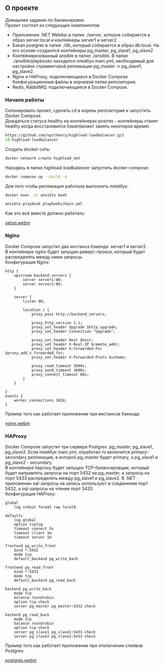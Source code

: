 ## О проекте
Домашнее задание по балансировке.  
Проект состоит из следующих компонентов:  
* Приложение .NET WebApi в папке ./server, которое собирается в образ server:local и контейнеры server1 и server2  
* Бэкап postgres в папке ./db, который собирается в образ db:local. На его основе создаются контейнеры pg_master, pg_slave1, pg_slave2  
* Контейниризованный ansible в папке ./ansible. В папке ./ansible/playbooks находится плейбук main.yml, необходимый для настройки стриминговой репликации pg_master -> pg_slave1, pg_slave2.
* Nginx и HAProxy, подключающиеся в Docker Compose. Конфигурационные файлы в корневой папке репозитория.
* Redis, RabbitMQ, подключающиеся в Docker Compose.  
### Начало работы
Склонировать проект, сделать cd в корень репозитория и запустить Docker Compose.  
Дождаться статуса healthy на контейнерах postres - контейнеры станет healthy когда восстановится бэкап(может занять некоторое время).  
```bash
https://github.com/npctheory/highload-loadbalancer.git
cd highload-loadbalancer
```
Создать docker-сеть:  
```bash
docker network create highload_net
```
Находясь в папке highload-loadbalancer запустить docker-compose:  
```bash
docker compose up --build -d
```
Для того чтобы репликация работала выполнить плейбук:  
```bash
docker exec -it ansible bash
```
```bash
ansible-playbook playbooks/main.yml
```
Как это всё вместе должно работать:  

[setup.webm](https://github.com/user-attachments/assets/77300490-5382-4f02-aa14-2d342c9c911b)

### Nginx  
Docker Compose запустит два инстанса бэкенда: server1 и server2.  
В контейнере nginx будет запущен реверс-прокси, который будет распределять между ними запросы.  
Конфигурация Nginx:  
```
http {
    upstream backend_servers {
        server server1:80;
        server server2:80;
    }

    server {
        listen 80;

        location / {
            proxy_pass http://backend_servers;

            proxy_http_version 1.1;
            proxy_set_header Upgrade $http_upgrade;
            proxy_set_header Connection "Upgrade";

            proxy_set_header Host $host;
            proxy_set_header X-Real-IP $remote_addr;
            proxy_set_header X-Forwarded-For $proxy_add_x_forwarded_for;
            proxy_set_header X-Forwarded-Proto $scheme;

            proxy_read_timeout 3600s;
            proxy_send_timeout 3600s;
            proxy_connect_timeout 60s;
        }
    }

}
events {
    worker_connections 1024;
}
```

Пример того как работает приложение при инстансов бэкенда:  

[nginx.webm](https://github.com/user-attachments/assets/bf1b3746-1e33-4ece-94f9-0db4ff3fc42f)


### HAProxy
Docker Compose запустит три сервера Postgres: pg_master, pg_slave1, pg_slave2. Если плейбук main.yml, отработал то включится primary-secondary репликация, в которой pg_master будет primary, а pg_slave1 и pg_slave2 - secondary.    
В контейнере haproxy будет запущен TCP-балансировщик, который будет направлять запросы на порт 5432 на pg_master, а запросы на порт 5433 распределять между pg_slave1 и pg_slave2. В .NET приложении sql-запросы на запись используют в соединении порт 5432, а sql-запросы на чтение порт 5433.    
Конфигурация HAProxy:  
```
global
    log stdout format raw local0

defaults
    log global
    option tcplog
    timeout connect 5s
    timeout client 1m
    timeout server 1m

frontend pg_write_front
    bind *:5432
    mode tcp
    default_backend pg_write_back

frontend pg_read_front
    bind *:5433
    mode tcp
    default_backend pg_read_back

backend pg_write_back
    mode tcp
    balance roundrobin
    option tcp-check
    server pg_master pg_master:5432 check

backend pg_read_back
    mode tcp
    balance roundrobin
    option tcp-check
    server pg_slave1 pg_slave1:5433 check
    server pg_slave2 pg_slave2:5433 check
```
Пример того как работает приложение при отключении слейвов Postgres:  

[postgres.webm](https://github.com/user-attachments/assets/4549972c-ef82-434f-a71d-2f715773fea8)

